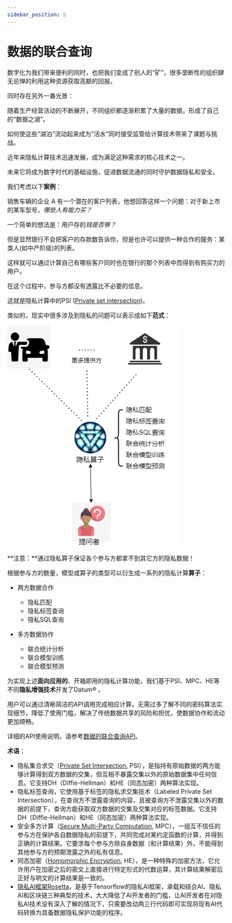 ```yaml
---
sidebar_position: 5
---
```


# 数据的联合查询

数字化为我们带来便利的同时，也把我们变成了别人的“矿”，很多垄断性的组织肆无忌惮的利用这种资源获取高额的回报。

同时存在另外一番光景：

随着生产经营活动的不断展开，不同组织都逐渐积累了大量的数据，形成了自己的“数据之湖”。

如何使这些“湖泊”流动起来成为“活水”同时接受监管给计算技术带来了课题与挑战。

近年来隐私计算技术迅速发展，成为满足这种需求的核心技术之一。

未来它将成为数字时代的基础设施，促进数据流通的同时守护数据隐私和安全。



我们考虑以下**案例**：

销售车辆的企业 A 有一个潜在的客户列表，他想回答这样一个问题：对于新上市的某车型号，*哪些人有能力买？*

一个简单的想法是：用户存的*钱是否够？*

但是显然银行不会把客户的存款数告诉你，但是也许可以提供一种合作的服务：某类人(如中产阶级)的列表。

这样就可以通过计算自己有哪些客户同时也在银行的那个列表中而得到有购买力的用户。

在这个过程中，参与方都没有透露比不必要的信息。

这就是隐私计算中的PSI ([Private set intersection](https://en.wikipedia.org/wiki/Private_set_intersection#:~:text=Private%20set%20intersection%20is%20a,the%20elements%20in%20the%20intersection.))。



类似的，现实中很多涉及到隐私的问题可以表示成如下**范式**：

<img src="../img/priv_op_paradigm.png"  />



**注意：**通过隐私算子保证各个参与方都拿不到其它方的隐私数据！



根据参与方的数量，模型或算子的类型可以衍生成一系列的隐私计算**算子**：

* 两方数据合作

  + 隐私匹配
  + 隐私标签查询
  + 隐私SQL查询
* 多方数据协作

  + 联合统计分析
  + 联合模型训练
  + 联合模型预测



为实现上述**面向应用的**、开箱即用的隐私计算功能，我们基于PSI、MPC、HE等不同**隐私增强技术**开发了Datum® 。

用户可以通过清晰简洁的API调用完成相应计算，无需过多了解不同的密码算法实现细节，降低了使用门槛，解决了传统数据共享的风险和担忧，使数据协作和流动更加顺畅。



详细的API使用说明，请参考[数据的联合查询API](./数据的联合查询API.md)。





**术语**：

+ 隐私集合求交（[Private Set Intersection](https://en.wikipedia.org/wiki/Private_set_intersection), PSI），是指持有原始数据的两方能够计算得到双方数据的交集，但互相不暴露交集以外的原始数据集中任何信息。它支持DH（Diffie-Hellman）和HE（同态加密）两种算法实现。
+ 隐私标签查询，它使用基于标签的隐私求交集技术（Labeled Private Set Intersection），在查询方不泄露查询的内容，且被查询方不泄露交集以外的数据的前提下，查询方能获取双方数据的交集及交集对应的标签数据。它支持DH（Diffie-Hellman）和HE（同态加密）两种算法实现。
+ 安全多方计算（[Secure Multi-Party Computation](https://en.wikipedia.org/wiki/Secure_multi-party_computation),  MPC），一组互不信任的参与方在保护各自数据隐私的前提下，共同完成对某约定函数的计算，并得到正确的计算结果。它要求每个参与方除自身数据（和计算结果）外，不能得到其他参与方的预期泄露之外的私有信息。
+ 同态加密（[Homomorphic Encryption](https://en.wikipedia.org/wiki/Homomorphic_encryption),  HE），是一种特殊的加密方法，它允许用户在加密之后的密文上直接进行特定形式的代数运算，其计算结果解密后正好与明文的计算结果是一致的。
+ [隐私AI框架Rosetta](../参考/隐私AI框架Rosetta.md)，是基于Tensorflow的隐私AI框架，承载和结合AI、隐私AI和区块链三种典型的技术，大大降低了AI开发者的门槛，让AI开发者在对隐私AI技术没有深入了解的情况下，只需要改动两三行代码即可实现将现有AI代码转换为具备数据隐私保护功能的程序。

